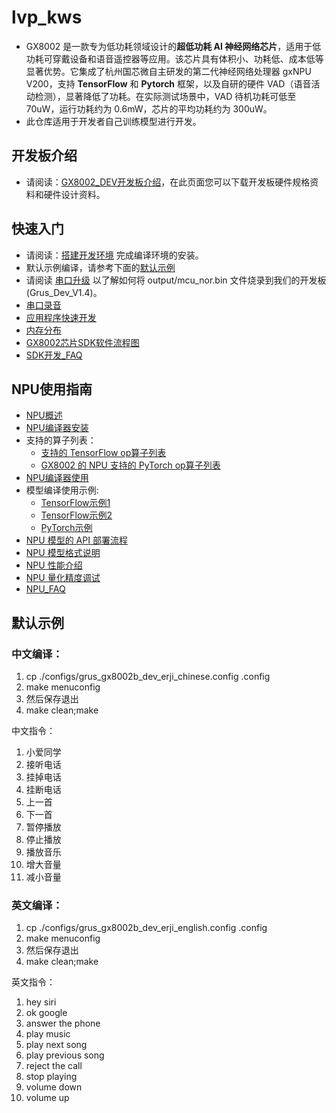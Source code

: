 # lvp_kws
* GX8002 是一款专为低功耗领域设计的**超低功耗 AI 神经网络芯片**，适用于低功耗可穿戴设备和语音遥控器等应用。该芯片具有体积小、功耗低、成本低等显著优势。它集成了杭州国芯微自主研发的第二代神经网络处理器 gxNPU V200，支持 **TensorFlow** 和 **Pytorch** 框架，以及自研的硬件 VAD（语音活动检测），显著降低了功耗。在实际测试场景中，VAD 待机功耗可低至 70uW，运行功耗约为 0.6mW，芯片的平均功耗约为 300uW。
* 此仓库适用于开发者自己训练模型进行开发。

## 开发板介绍
* 请阅读：[GX8002_DEV开发板介绍](https://nationalchip.gitlab.io/ai_audio_docs/hardware/%E5%BC%80%E5%8F%91%E6%9D%BF%E7%A1%AC%E4%BB%B6%E5%8F%82%E8%80%83%E8%AE%BE%E8%AE%A1/GX8002/GX8002_DEV%E5%BC%80%E5%8F%91%E6%9D%BF/)，在此页面您可以下载开发板硬件规格资料和硬件设计资料。

## 快速入门
* 请阅读：[搭建开发环境](https://nationalchip.gitlab.io/ai_audio_docs/software/lvp/SDK%E5%BC%80%E5%8F%91%E6%8C%87%E5%8D%97/SDK%E5%BF%AB%E9%80%9F%E5%85%A5%E9%97%A8/%E6%90%AD%E5%BB%BA%E5%BC%80%E5%8F%91%E7%8E%AF%E5%A2%83/#1-sdk/) 完成编译环境的安装。
* 默认示例编译，请参考下面的[默认示例](#默认示例)
* 请阅读 [串口升级](https://nationalchip.gitlab.io/ai_audio_docs/software/lvp/SDK%E5%BC%80%E5%8F%91%E6%8C%87%E5%8D%97/SDK%E5%BF%AB%E9%80%9F%E5%85%A5%E9%97%A8/%E4%B8%B2%E5%8F%A3%E5%8D%87%E7%BA%A7/) 以了解如何将 output/mcu_nor.bin 文件烧录到我们的开发板 (Grus_Dev_V1.4)。
* [串口录音](https://nationalchip.gitlab.io/ai_audio_docs/software/lvp/SDK%E5%BC%80%E5%8F%91%E6%8C%87%E5%8D%97/SDK%E5%BF%AB%E9%80%9F%E5%85%A5%E9%97%A8/%E4%B8%B2%E5%8F%A3%E5%BD%95%E9%9F%B3/)
* [应用程序快速开发](https://nationalchip.gitlab.io/ai_audio_docs/software/lvp/SDK%E5%BC%80%E5%8F%91%E6%8C%87%E5%8D%97/SDK%E5%BF%AB%E9%80%9F%E5%85%A5%E9%97%A8/%E5%BA%94%E7%94%A8%E7%A8%8B%E5%BA%8F%E5%BF%AB%E9%80%9F%E5%BC%80%E5%8F%91/)
* [内存分布](https://nationalchip.gitlab.io/ai_audio_docs/software/lvp/SDK%E5%BC%80%E5%8F%91%E6%8C%87%E5%8D%97/SDK%E5%BF%AB%E9%80%9F%E5%85%A5%E9%97%A8/%E5%86%85%E5%AD%98%E5%88%86%E5%B8%83/)
* [GX8002芯片SDK软件流程图](https://nationalchip.gitlab.io/ai_audio_docs/software/lvp/SDK%E5%BC%80%E5%8F%91%E6%8C%87%E5%8D%97/SDK%E8%BD%AF%E4%BB%B6%E6%9E%B6%E6%9E%84/SDK%E8%BD%AF%E4%BB%B6%E6%B5%81%E7%A8%8B%E5%9B%BE/)
* [SDK开发_FAQ](https://nationalchip.gitlab.io/ai_audio_docs/software/lvp/SDK%E5%BC%80%E5%8F%91%E6%8C%87%E5%8D%97/SDK%E5%BC%80%E5%8F%91_FAQ/%E5%8A%A8%E6%80%81%E8%B0%83%E9%A2%91APP%E4%BB%8B%E7%BB%8D/%E5%8A%A8%E6%80%81%E8%B0%83%E9%A2%91APP%E4%BB%8B%E7%BB%8D%28lvp_app_kws_state_demo%29/)

## NPU使用指南
* [NPU概述](https://nationalchip.gitlab.io/ai_audio_docs/software/npu/NPU%E6%A6%82%E8%BF%B0/)
* [NPU编译器安装](https://nationalchip.gitlab.io/ai_audio_docs/software/npu/NPU%E7%BC%96%E8%AF%91%E5%99%A8%E5%AE%89%E8%A3%85/)
* 支持的算子列表：
    * [支持的 TensorFlow op算子列表](https://nationalchip.gitlab.io/ai_audio_docs/software/npu/NPU%E6%A6%82%E8%BF%B0/#4-gx8002-npu-tensorflow-op)
    * [GX8002 的 NPU 支持的 PyTorch op算子列表](https://nationalchip.gitlab.io/ai_audio_docs/software/npu/NPU%E6%A6%82%E8%BF%B0/#5-gx8002-npu-pytorch-op)
* [NPU编译器使用](https://nationalchip.gitlab.io/ai_audio_docs/software/lvp/%E9%9F%B3%E9%A2%91%E7%AE%97%E6%B3%95%E5%8F%8ANPU%E5%BC%80%E5%8F%91/NPU%E5%BC%80%E5%8F%91%E6%8C%87%E5%8D%97/NPU%E7%BC%96%E8%AF%91%E5%99%A8%E4%BD%BF%E7%94%A8/)
* 模型编译使用示例:
    * [TensorFlow示例1](https://nationalchip.gitlab.io/ai_audio_docs/software/lvp/%E9%9F%B3%E9%A2%91%E7%AE%97%E6%B3%95%E5%8F%8ANPU%E5%BC%80%E5%8F%91/NPU%E5%BC%80%E5%8F%91%E6%8C%87%E5%8D%97/%E6%A8%A1%E5%9E%8B%E7%BC%96%E8%AF%91%E4%BD%BF%E7%94%A8%E7%A4%BA%E4%BE%8B/TensorFlow%E7%A4%BA%E4%BE%8B1/)
    * [TensorFlow示例2](https://nationalchip.gitlab.io/ai_audio_docs/software/lvp/%E9%9F%B3%E9%A2%91%E7%AE%97%E6%B3%95%E5%8F%8ANPU%E5%BC%80%E5%8F%91/NPU%E5%BC%80%E5%8F%91%E6%8C%87%E5%8D%97/%E6%A8%A1%E5%9E%8B%E7%BC%96%E8%AF%91%E4%BD%BF%E7%94%A8%E7%A4%BA%E4%BE%8B/TensorFlow%E7%A4%BA%E4%BE%8B2/)
    * [PyTorch示例](https://nationalchip.gitlab.io/ai_audio_docs/software/lvp/%E9%9F%B3%E9%A2%91%E7%AE%97%E6%B3%95%E5%8F%8ANPU%E5%BC%80%E5%8F%91/NPU%E5%BC%80%E5%8F%91%E6%8C%87%E5%8D%97/%E6%A8%A1%E5%9E%8B%E7%BC%96%E8%AF%91%E4%BD%BF%E7%94%A8%E7%A4%BA%E4%BE%8B/PyTorch%E7%A4%BA%E4%BE%8B/)
* [NPU 模型的 API 部署流程](https://nationalchip.gitlab.io/ai_audio_docs/software/lvp/%E9%9F%B3%E9%A2%91%E7%AE%97%E6%B3%95%E5%8F%8ANPU%E5%BC%80%E5%8F%91/NPU%E5%BC%80%E5%8F%91%E6%8C%87%E5%8D%97/NPU%E6%A8%A1%E5%9E%8B%E7%9A%84API%E9%83%A8%E7%BD%B2%E6%B5%81%E7%A8%8B/)
* [NPU 模型格式说明](https://nationalchip.gitlab.io/ai_audio_docs/software/lvp/%E9%9F%B3%E9%A2%91%E7%AE%97%E6%B3%95%E5%8F%8ANPU%E5%BC%80%E5%8F%91/NPU%E5%BC%80%E5%8F%91%E6%8C%87%E5%8D%97/NPU%E6%A8%A1%E5%9E%8B%E6%A0%BC%E5%BC%8F%E8%AF%B4%E6%98%8E/)
* [NPU 性能介绍](https://nationalchip.gitlab.io/ai_audio_docs/software/lvp/%E9%9F%B3%E9%A2%91%E7%AE%97%E6%B3%95%E5%8F%8ANPU%E5%BC%80%E5%8F%91/NPU%E5%BC%80%E5%8F%91%E6%8C%87%E5%8D%97/NPU%E6%80%A7%E8%83%BD%E4%BB%8B%E7%BB%8D/)
* [NPU 量化精度调试](https://nationalchip.gitlab.io/ai_audio_docs/software/lvp/%E9%9F%B3%E9%A2%91%E7%AE%97%E6%B3%95%E5%8F%8ANPU%E5%BC%80%E5%8F%91/NPU%E5%BC%80%E5%8F%91%E6%8C%87%E5%8D%97/NPU%E9%87%8F%E5%8C%96%E7%B2%BE%E5%BA%A6%E8%B0%83%E8%AF%95/)
* [NPU_FAQ](https://nationalchip.gitlab.io/ai_audio_docs/software/lvp/%E9%9F%B3%E9%A2%91%E7%AE%97%E6%B3%95%E5%8F%8ANPU%E5%BC%80%E5%8F%91/NPU%E5%BC%80%E5%8F%91%E6%8C%87%E5%8D%97/NPU_FAQ/)


## 默认示例
### 中文编译：
1. cp ./configs/grus_gx8002b_dev_erji_chinese.config .config
2. make menuconfig
3. 然后保存退出
4. make clean;make

中文指令：
1. 小爱同学
2. 接听电话
3. 挂掉电话
4. 挂断电话
5. 上一首
6. 下一首
7. 暂停播放
8. 停止播放
9. 播放音乐
10. 增大音量
11. 减小音量

### 英文编译：
1. cp ./configs/grus_gx8002b_dev_erji_english.config .config
2. make menuconfig
3. 然后保存退出
4. make clean;make

英文指令：
1. hey siri
2. ok google
3. answer the phone
4. play music
5. play next song
6. play previous song
7. reject the call
8. stop playing
9. volume down
10. volume up

